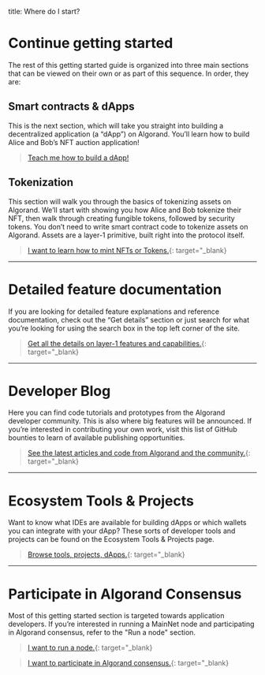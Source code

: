 title: Where do I start?

# Continue getting started

The rest of this getting started guide is organized into three main sections that can be viewed on their own or as part of this sequence. In order, they are:


## Smart contracts & dApps

This is the next section, which will take you straight into building a decentralized application (a “dApp”) on Algorand. You’ll learn how to build Alice and Bob’s NFT auction application! 

> [Teach me how to build a dApp!](/docs/get-details/dapps/smart-contracts/)

## Tokenization

This section will walk you through the basics of tokenizing assets on Algorand. We’ll start with showing you how Alice and Bob tokenize their NFT, then walk through creating fungible tokens, followed by security tokens. You don’t need to write smart contract code to tokenize assets on Algorand. Assets are a layer-1 primitive, built right into the protocol itself.

> [I want to learn how to mint NFTs or Tokens.](/docs/get-details/asa.md){: target="_blank}

-----

# Detailed feature documentation

If you are looking for detailed feature explanations and reference documentation, check out the “Get details” section or just search for what you’re looking for using the search box in the top left corner of the site.

> [Get all the details on layer-1 features and capabilities.](/docs/get-details/){: target="_blank}

-----

# Developer Blog

Here you can find code tutorials and prototypes from the Algorand developer community. This is also where big features will be announced. If you’re interested in contributing your own work, visit this list of GitHub bounties to learn of available publishing opportunities.

> [See the latest articles and code from Algorand and the community.](../../../../blog/){: target="_blank}

-----

# Ecosystem Tools & Projects

Want to know what IDEs are available for building dApps or which wallets you can integrate with your dApp? These sorts of developer tools and projects can be found on the Ecosystem Tools & Projects page.

> [Browse tools, projects, dApps.](../../../../ecosystem-projects/){: target="_blank}

-----

# Participate in Algorand Consensus

Most of this getting started section is targeted towards application developers. If you’re interested in running a MainNet node and participating in Algorand consensus, refer to the "Run a node" section.

> [I want to run a node.](/docs/run-a-node/setup/types/){: target="_blank}

> [I want to participate in Algorand consensus.](/docs/run-a-node/participate/){: target="_blank}

